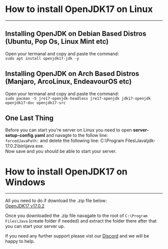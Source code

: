 # How to install OpenJDK17 on Linux
-----------------------------------

## Installing OpenJDK on Debian Based Distros (Ubuntu, Pop Os, Linux Mint etc)
Open your termanal and copy and paste the command:<br>
`sudo apt install openjdk17-jdk -y`

## Installing OpenJDK on Arch Based Distros (Manjaro, ArcoLinux, EndeavourOS etc)

Open your termanal and copy and paste the command:<br>
`sudo pacman -S jre17-openjdk-headless jre17-openjdk jdk17-openjdk openjdk17-doc openjdk17-src`

## One Last Thing

Before you can start you're server on Linux you need to open **server-setup-config.yaml** and navagte to the follow line:<br>
`forcedJavaPath:` and delete the following line: C:\Program Files\Java\jdk-17.0.2\bin\java.exe\.<br>
Now save and you should be able to start your server.

# How to install OpenJDK17 on Windows
-----------------------------------

All you need to do if download the .zip file below:<br>
[OpenJDK17 v17.0.2](https://download.java.net/java/GA/jdk17.0.2/dfd4a8d0985749f896bed50d7138ee7f/8/GPL/openjdk-17.0.2_windows-x64_bin.zip)

Once you downloaded the .zip file navagate to the root of `C:\Program Files\Java` (create folder if needed) and extract the folder there after that you can start your server up.

If you need any further support please vist our [Discord](https://discord.gg/enrpMDd) and we will be happy to help.
